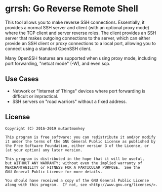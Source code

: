 # grrsh: Go Reverse Remote Shell

This tool allows you to make reverse SSH connections. Essentially, it provides
a normal SSH server and client (with an optional proxy mode) where the TCP
client and server reverse roles. The client provides an SSH server that makes
outgoing connections to the server, which can either provide an SSH client or
proxy connections to a local port, allowing you to connect using a standard
OpenSSH client.

Many OpenSSH features are supported when using proxy mode, including port
forwarding, "netcat mode" (-W), and even scp.

## Use Cases
* Network or "Internet of Things" devices where port forwarding is difficult or
  impractical.
* SSH servers on "road warriors" without a fixed address.

## License
```
Copyright (C) 2016-2019 mutantmonkey

This program is free software: you can redistribute it and/or modify
it under the terms of the GNU General Public License as published by
the Free Software Foundation, either version 3 of the License, or
(at your option) any later version.

This program is distributed in the hope that it will be useful,
but WITHOUT ANY WARRANTY; without even the implied warranty of
MERCHANTABILITY or FITNESS FOR A PARTICULAR PURPOSE.  See the
GNU General Public License for more details.

You should have received a copy of the GNU General Public License
along with this program.  If not, see <http://www.gnu.org/licenses/>.
```
